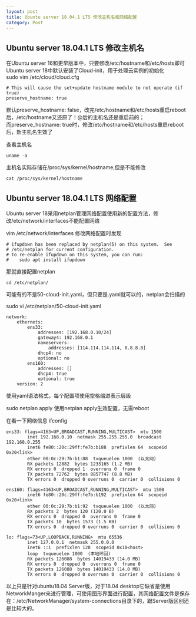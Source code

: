 ```yaml
---
layout: post
title: Ubuntu server 18.04.1 LTS 修改主机名和网络配置
category: Post
---
```



## Ubuntu server 18.04.1 LTS 修改主机名

在Ubuntu server 16和更早版本中，只要修改/etc/hostname和/etc/hosts即可  
Ubuntu server 18中默认安装了Cloud-init，用于处理云实例的初始化   
sudo vim /etc/cloud/cloud.cfg

```shell
# This will cause the set+update hostname module to not operate (if true)
preserve_hostname: true
```

默认preserve_hostname: false，改完/etc/hostname和/etc/hosts重启reboot后，/etc/hostname又还原了！@后的主机名还是重启前的；  
而preserve_hostname: true时，修改/etc/hostname和/etc/hosts重启reboot后，新主机名生效了  

查看主机名
```shell
uname -a
```
主机名实际存储在/proc/sys/kernel/hostname,但是不能修改
```shell
cat /proc/sys/kernel/hostname
```


## Ubuntu server 18.04.1 LTS 网络配置

Ubuntu server 18采用netplan管理网络配置使用新的配置方法，修改/etc/network/interfaces不能配置网络

vim /etc/network/interfaces 修改网络配置时发现
```shell
# ifupdown has been replaced by netplan(5) on this system.  See
# /etc/netplan for current configuration.
# To re-enable ifupdown on this system, you can run:
#    sudo apt install ifupdown
```
那就直接配置netplan
```shell
cd /etc/netplan/
```
可能有的不是50-cloud-init.yaml，但只要是.yaml就可以的，netplan会扫描的

sudo vi /etc/netplan/50-cloud-init.yaml 
```shell
network:
    ethernets:
        ens33:
            addresses: [192.168.0.10/24]
            gateway4: 192.168.0.1
            nameservers:
                addresses: [114.114.114.114, 8.8.8.8]
            dhcp4: no
            optional: no
        ens160:
            addresses: []
            dhcp4: true
            optional: true
    version: 2
```
使用yaml语法格式，每个配置项使用空格缩进表示层级

sudo netplan apply
使用netplan apply生效配置，无需reboot

在看一下网络信息
ifconfig
```shell
ens33: flags=4163<UP,BROADCAST,RUNNING,MULTICAST>  mtu 1500
        inet 192.168.0.10  netmask 255.255.255.0  broadcast 192.168.0.255
        inet6 fe80::20c:29ff:fe7b:b188  prefixlen 64  scopeid 0x20<link>
        ether 00:0c:29:7b:b1:88  txqueuelen 1000  (以太网)
        RX packets 12882  bytes 1233165 (1.2 MB)
        RX errors 0  dropped 1  overruns 0  frame 0
        TX packets 72762  bytes 8857747 (8.8 MB)
        TX errors 0  dropped 0 overruns 0  carrier 0  collisions 0

ens160: flags=4163<UP,BROADCAST,RUNNING,MULTICAST>  mtu 1500
        inet6 fe80::20c:29ff:fe7b:b192  prefixlen 64  scopeid 0x20<link>
        ether 00:0c:29:7b:b1:92  txqueuelen 1000  (以太网)
        RX packets 2  bytes 120 (120.0 B)
        RX errors 0  dropped 0  overruns 0  frame 0
        TX packets 10  bytes 1573 (1.5 KB)
        TX errors 0  dropped 0 overruns 0  carrier 0  collisions 0

lo: flags=73<UP,LOOPBACK,RUNNING>  mtu 65536
        inet 127.0.0.1  netmask 255.0.0.0
        inet6 ::1  prefixlen 128  scopeid 0x10<host>
        loop  txqueuelen 1000  (本地环回)
        RX packets 126088  bytes 14019433 (14.0 MB)
        RX errors 0  dropped 0  overruns 0  frame 0
        TX packets 126088  bytes 14019433 (14.0 MB)
        TX errors 0  dropped 0 overruns 0  carrier 0  collisions 0
```
以上只是针对ubuntu18.04 Server版，对于18.04 desktop它缺省是使用NetworkManger来进行管理，可使用图形界面进行配置，其网络配置文件是保存在：/etc/NetworkManager/system-connections目录下的，跟Server版区别还是比较大的。
